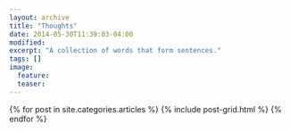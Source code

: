 ```yaml
---
layout: archive
title: "Thoughts"
date: 2014-05-30T11:39:03-04:00
modified:
excerpt: "A collection of words that form sentences."
tags: []
image:
  feature: 
  teaser: 
---
```


<div class="tiles">
{% for post in site.categories.articles %}
  {% include post-grid.html %}
{% endfor %}
</div><!-- /.tiles -->